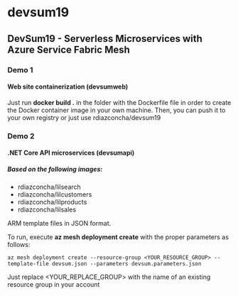 # devsum19
## DevSum19 - Serverless Microservices with Azure Service Fabric Mesh

### Demo 1
#### Web site containerization (devsumweb)

Just run **docker build .** in the folder with the Dockerfile file in order to create the Docker container image in your own machine.  Then, you can push it to your own registry or just use rdiazconcha/devsum19

### Demo 2
#### .NET Core API microservices (devsumapi)
##### Based on the following images:
- rdiazconcha/lilsearch
- rdiazconcha/lilcustomers
- rdiazconcha/lilproducts
- rdiazconcha/lilsales

ARM template files in JSON format.

To run, execute **az mesh deployment create** with the proper parameters as follows:

```
az mesh deployment create --resource-group <YOUR_RESOURCE_GROUP> --template-file devsum.json --parameters devsum.parameters.json
```

Just replace <YOUR_REPLACE_GROUP> with the name of an existing resource group in your account
